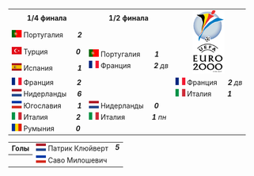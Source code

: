 <!--2021-06-08 00:00:01-->
<table class=p>
<tr>
  <th class=mb>1/4 финала</th>
  <th>1/2 финала</th>
  <td rowspan=4 align=center valign=center><img src="UEFA_Euro_2000.svg" width="64px"></td>
</tr>
<tr>
  <td class="col mt"><img width="20px" src="pt.svg"> Португалия <b> &nbsp; &emsp; <i>2</i></b></td>
  <td>&nbsp;</td>
</tr>
<tr>
  <td class="col bt br mb"><img width="20px" src="tr.svg"> Турция <b> &emsp; &emsp; &emsp; <i>0</i></b></td>
  <td valign=bottom class="col bb"><img width="20px" src="pt.svg"> Португалия <b> &nbsp; &emsp; <i>1</i></b></td>
</tr>
<tr>
  <td class="col bb br mt"><img width="20px" src="es.svg"> Испания <b> &ensp; &emsp; &emsp; <i>1</i></b></td>
  <td valign=top class="col br"><img width="20px" src="fr.svg"> Франция <b> &nbsp; &emsp; &emsp; <i>2</i></b><i> дв</i></td>
</tr>
<tr>
  <td class="col mb"><img width="20px" src="fr.svg"> Франция <b> &nbsp; &emsp; &emsp; <i>2</i></b></td>
  <td class=br>&nbsp;</td>
  <td valign=bottom class=col><img width="20px" src="fr.svg"> Франция <b> &emsp; <i>2</i></b><i> дв</i></td>
</tr>
<tr>
  <td class="col mt"><img width="20px" src="nl.svg"> Нидерланды <b> &emsp; <i>6</i></b></td>
  <td class=br>&nbsp;</td>
  <td valign=top class="col bt"><img width="20px" src="it.svg"> Италия <b> &ensp; &emsp; <i>1</i></b></td>
</tr>
<tr>
  <td class="col bt br mb"><img width="20px" src="ju.svg"> Югославия <b> &ensp; &emsp; <i>1</i></b></td>
  <td valign=bottom class="col bb br"><img width="20px" src="nl.svg"> Нидерланды<b> &emsp; <i>0</i></b></td>
  <td>&nbsp;</td>
</tr>
<tr>
  <td class="col bb br mt"><img width="20px" src="it.svg"> Италия <b> &emsp; &emsp; &emsp; <i>2</i></b></td>
  <td valign=top class=col><img width="20px" src="it.svg"> Италия <b> &nbsp; &nbsp; &emsp; &emsp; <i>1</i></b><i> пн</i></td>
  <td>&nbsp;</td>
</tr>
<tr>
  <td class="col mb"><img width="20px" src="ro.svg"> Румыния <b> &nbsp; &ensp; &ensp; &ensp; <i>0</i></b></td>
  <td>&nbsp;</td>
  <td>&nbsp;</td>
</tr>
</table>
<p>
<table class=p>
<tr>
  <th class=col> Голы </th>
  <td class=col><img width="20px" src="nl.svg"> Патрик Клюйверт </td>
  <td valign=top rowspan=2><b><i>5</i></b></td>
</tr>
<tr>
  <th>&nbsp;</th>
  <td class=col><img width="20px" src="ju.svg"> Саво Милошевич</td>
</tr>
</table>

